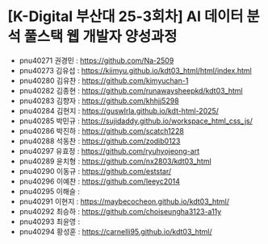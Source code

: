 # [K-Digital 부산대 25-3회차] AI 데이터 분석 풀스택 웹 개발자 양성과정 
+ pnu40271	권경민 : https://github.com/Na-2509 
+ pnu40273	김유섭 : https://kiimyu.github.io/kdt03_html/html/index.html
+ pnu40280	김유찬 : https://github.com/kimyuchan-1
+ pnu40282	김종현 : https://github.com/runawaysheepkd/kdt03_html
+ pnu40283	김향자 : https://github.com/khhjj5298
+ pnu40284	김현지 : https://guswlrla.github.io/kdt-html-2025/
+ pnu40285	박민규 : https://sujidaddy.github.io/workspace_html_css_js/
+ pnu40286	박진하 : https://github.com/scatch1228 
+ pnu40288	석동찬 : https://github.com/zodib0123
+ pnu40297	유효정 : https://github.com/ryuhyojeong-art
+ pnu40289	윤치형 : https://github.com/nx2803/kdt03_html
+ pnu40290	이동규 : https://github.com/eststar/
+ pnu40296	이예찬 : https://github.com/leeyc2014
+ pnu40295	이해슬 :
+ pnu40291	이현지 : https://maybecocheon.github.io/kdt03_html/
+ pnu40292	최승하 : https://github.com/choiseungha3123-a11y
+ pnu40293	최윤영 :
+ pnu40294	황성훈 : https://carnelli95.github.io/kdt03_html/
 
